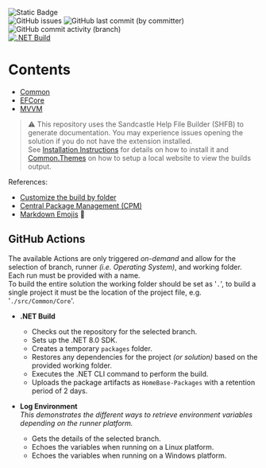 ![Static Badge](https://img.shields.io/badge/repo-homebase-blue?style=for-the-badge)\
![GitHub issues](https://img.shields.io/github/issues/KevinDHeath/HomeBase?style=plastic)
![GitHub last commit (by committer)](https://img.shields.io/github/last-commit/KevinDHeath/HomeBase?label=last%20commit&style=plastic)
![GitHub commit activity (branch)](https://img.shields.io/github/commit-activity/m/KevinDHeath/HomeBase?style=plastic)\
[![.NET Build](https://github.com/KevinDHeath/HomeBase/actions/workflows/dotnet.yml/badge.svg)](https://github.com/KevinDHeath/HomeBase/actions/workflows/dotnet.yml)

# Contents
- [Common](src/Common/README.md)
- [EFCore](src/EFCore/README.md)
- [MVVM](src/MVVM/README.md)

>:warning: This repository uses the Sandcastle Help File Builder (SHFB) to generate documentation. You may experience issues opening the solution if you do not have the extension installed.\
See [Installation Instructions](https://ewsoftware.github.io/SHFB/html/8c0c97d0-c968-4c15-9fe9-e8f3a443c50a.htm) for details on how to install it and [Common.Themes](docs\Common\Theme\README.md) on how to setup a local website to view the builds output.

References:
- [Customize the build by folder](https://learn.microsoft.com/en-us/visualstudio/msbuild/customize-by-directory)
- [Central Package Management (CPM)](https://learn.microsoft.com/en-us/nuget/consume-packages/central-package-management)
- [Markdown Emojis](https://github.com/ikatyang/emoji-cheat-sheet/blob/master/README.md) :high_brightness:

## GitHub Actions
The available Actions are only triggered _on-demand_ and allow for the selection of branch, runner _(i.e. Operating System)_, and working folder. Each run must be provided with a name.\
To build the entire solution the working folder should be set as '`.`', to build a single project it must be the location of the project file, e.g. '`./src/Common/Core`'.

- **.NET Build**
  - Checks out the repository for the selected branch.
  - Sets up the .NET 8.0 SDK.
  - Creates a temporary `packages` folder.
  - Restores any dependencies for the project _(or solution)_ based on the provided working folder.
  - Executes the .NET CLI command to perform the build.
  - Uploads the package artifacts as `HomeBase-Packages` with a retention period of 2 days.

- **Log Environment**\
_This demonstrates the different ways to retrieve environment variables depending on the runner platform._
  - Gets the details of the selected branch.
  - Echoes the variables when running on a Linux platform.
  - Echoes the variables when running on a Windows platform.

